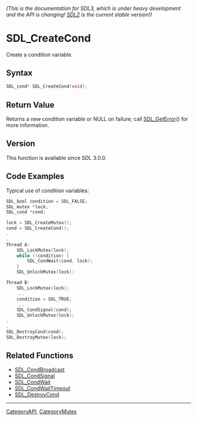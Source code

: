 ###### (This is the documentation for SDL3, which is under heavy development and the API is changing! [SDL2](https://wiki.libsdl.org/SDL2/) is the current stable version!)
# SDL_CreateCond

Create a condition variable.

## Syntax

```c
SDL_cond* SDL_CreateCond(void);

```

## Return Value

Returns a new condition variable or NULL on failure; call
[SDL_GetError](SDL_GetError.md)() for more information.

## Version

This function is available since SDL 3.0.0.

## Code Examples

Typical use of condition variables:

```c++
SDL_bool condition = SDL_FALSE;
SDL_mutex *lock;
SDL_cond *cond;

lock = SDL_CreateMutex();
cond = SDL_CreateCond();
.
.
Thread A:
    SDL_LockMutex(lock);
    while (!condition) {
        SDL_CondWait(cond, lock);
    }
    SDL_UnlockMutex(lock);

Thread B:
    SDL_LockMutex(lock);
    ...
    condition = SDL_TRUE;
    ...
    SDL_CondSignal(cond);
    SDL_UnlockMutex(lock);
.
.
SDL_DestroyCond(cond);
SDL_DestroyMutex(lock);
```

## Related Functions

* [SDL_CondBroadcast](SDL_CondBroadcast.md)
* [SDL_CondSignal](SDL_CondSignal.md)
* [SDL_CondWait](SDL_CondWait.md)
* [SDL_CondWaitTimeout](SDL_CondWaitTimeout.md)
* [SDL_DestroyCond](SDL_DestroyCond.md)

----
[CategoryAPI](CategoryAPI.md), [CategoryMutex](CategoryMutex.md)
